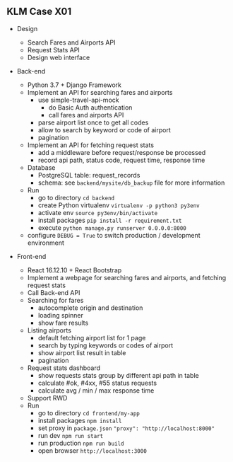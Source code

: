 ## KLM Case X01

* Design
    - Search Fares and Airports API
    - Request Stats API
    - Design web interface

* Back-end
    -  Python 3.7 + Django Framework
    -  Implement an API for searching fares and airports
        - use simple-travel-api-mock
          - do Basic Auth authentication
          - call fares and airports API
        - parse airport list once to get all codes
        - allow to search by keyword or code of airport
        - pagination
    - Implement an API for fetching request stats
        - add a middleware before request/response be processed
        - record api path, status code, request time, response time
    - Database
        - PostgreSQL table: request_records
	    - schema: see ```backend/mysite/db_backup``` file for more information
    -  Run
        - go to directory ```cd backend```
        - create Python virtualenv ```virtualenv -p python3 py3env```
        - activate env ```source py3env/bin/activate```
        - install packages ```pip install -r requirement.txt```
        - execute ```python manage.py runserver 0.0.0.0:8000```
	- configure ```DEBUG = True``` to switch production / development environment

* Front-end
    - React 16.12.10 + React Bootstrap
    - Implement a webpage for searching fares and airports, and fetching request stats
    - Call Back-end API
	- Searching for fares
        - autocomplete origin and destination
        - loading spinner
        - show fare results
    - Listing airports
        - default fetching airport list for 1 page
        - search by typing keywords or codes of airport
        - show airport list result in table
        - pagination
    - Request stats dashboard
        - show requests stats group by different api path in table
        - calculate #ok, #4xx, #55 status requests
        - calculate avg / min / max response time
    - Support RWD
    - Run
        - go to directory ```cd frontend/my-app```
        - install packages ```npm install```
        - set proxy in `package.json` ```"proxy": "http://localhost:8000"```
        - run dev ```npm run start```
        - run production ```npm run build```
        - open browser ```http://localhost:3000```
